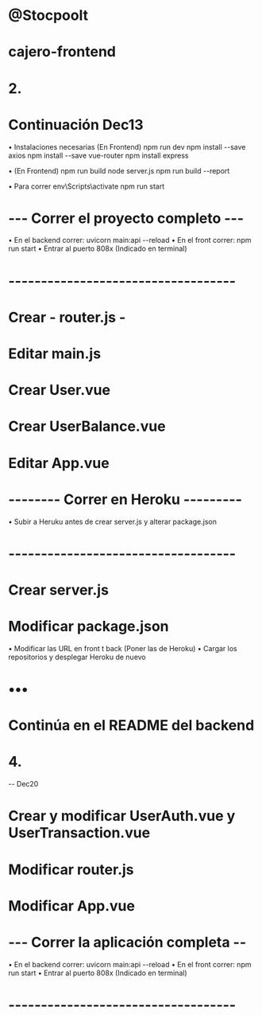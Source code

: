 # @Stocpoolt
# cajero-frontend

# 2.
# Continuación Dec13

• Instalaciones necesarias (En Frontend)
npm run dev
npm install --save axios
npm install --save vue-router
npm install express

• (En Frontend)
npm run build
node server.js
npm run build --report

• Para correr
env\Scripts\activate
npm run start

# --- Correr el proyecto completo ---

• En el backend correr:
uvicorn main:api --reload
• En el front correr:
npm run start
• Entrar al puerto 808x (Indicado en terminal)

# -----------------------------------

# Crear - router.js -
# Editar main.js
# Crear User.vue
# Crear UserBalance.vue
# Editar App.vue

# -------- Correr en Heroku ---------
• Subir a Heruku antes de crear server.js y alterar package.json
# -----------------------------------

# Crear server.js
# Modificar package.json

• Modificar las URL en front t back (Poner las de Heroku)
• Cargar los repositorios y desplegar Heroku de nuevo

# •••
# Continúa en el README del backend

# 4.
-- Dec20

# Crear y modificar UserAuth.vue y UserTransaction.vue
# Modificar router.js
# Modificar App.vue

# --- Correr la aplicación completa --

• En el backend correr:
uvicorn main:api --reload
• En el front correr:
npm run start
• Entrar al puerto 808x (Indicado en terminal)

# -----------------------------------
